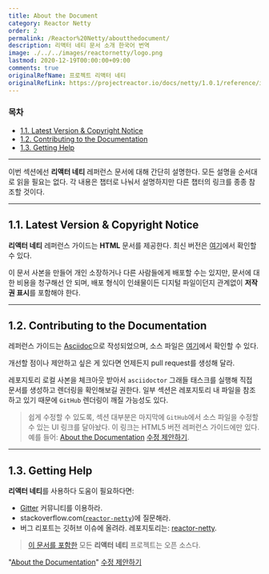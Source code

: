 ```yaml
---
title: About the Document
category: Reactor Netty
order: 2
permalink: /Reactor%20Netty/aboutthedocument/
description: 리액터 네티 문서 소개 한국어 번역
image: ./../../images/reactornetty/logo.png
lastmod: 2020-12-19T00:00:00+09:00
comments: true
originalRefName: 프로젝트 리액터 네티
originalRefLink: https://projectreactor.io/docs/netty/1.0.1/reference/index.html#about-doc
---
```


### 목차

- [1.1. Latest Version & Copyright Notice](#11-latest-version--copyright-notice)
- [1.2. Contributing to the Documentation](#12-contributing-to-the-documentation)
- [1.3. Getting Help](#13-getting-help)

---

이번 섹션에선 **리액터 네티** 레퍼런스 문서에 대해 간단히 설명한다. 모든 설명을 순서대로 읽을 필요는 없다. 각 내용은 챕터로 나눠서 설명하지만 다른 챕터의 링크를 종종 참조할 것이다.

---

## 1.1. Latest Version & Copyright Notice

**리액터 네티** 레퍼런스 가이드는 **HTML** 문서를 제공한다. 최신 버전은 [여기](https://projectreactor.io/docs/netty/release/reference/index.html)에서 확인할 수 있다.

이 문서 사본을 만들어 개인 소장하거나 다른 사람들에게 배포할 수는 있지만, 문서에 대한 비용을 청구해선 안 되며, 배포 형식이 인쇄물이든 디지털 파일이던지 관계없이 **저작권 표시**를 포함해야 한다.

---

## 1.2. Contributing to the Documentation

레퍼런스 가이드는 [Asciidoc](https://asciidoctor.org/docs/asciidoc-writers-guide/)으로 작성되었으며, 소스 파일은 [여기](https://github.com/reactor/reactor-netty/tree/master/docs/asciidoc)에서 확인할 수 있다.

개선할 점이나 제안하고 싶은 게 있다면 언제든지 pull request를 생성해 달라.

레포지토리 로컬 사본을 체크아웃 받아서 `asciidoctor` 그래들 태스크를 실행해 직접 문서를 생성하고 렌더링을 확인해보길 권한다. 일부 섹션은 레포지토리 내 파일을 참조하고 있기 때문에 `GitHub` 렌더링이 깨질 가능성도 있다.

> 쉽게 수정할 수 있도록, 섹션 대부분은 마지막에 `GitHub`에서 소스 파일을 수정할 수 있는 UI 링크를 달아놨다. 이 링크는 HTML5 버전 레퍼런스 가이드에만 있다. 예를 들어: [About the Documentation](https://projectreactor.io/docs/netty/1.0.1/reference/index.html#about-doc) [수정 제안하기](https://github.com/reactor/reactor-netty/edit/master/docs/asciidoc/about-doc.adoc).

---

## 1.3. Getting Help

**리액터 네티**를 사용하다 도움이 필요하다면:

- [Gitter](https://gitter.im/reactor/reactor-netty) 커뮤니티를 이용하라.
- stackoverflow.com([`reactor-netty`](https://stackoverflow.com/tags/reactor-netty))에 질문해라.
- 버그 리포트는 깃허브 이슈에 올려라. 레포지토리는: [reactor-netty](https://github.com/reactor/reactor-netty/issues).

> [이 문서를 포함한](https://github.com/reactor/reactor-netty/tree/master/docs/asciidoc) 모든 **리액터 네티** 프로젝트는 오픈 소스다.

"[About the Documentation](https://projectreactor.io/docs/netty/1.0.1/reference/index.html#about-doc)" [수정 제안하기](https://github.com/reactor/reactor-netty/edit/master/docs/asciidoc/about-doc.adoc)